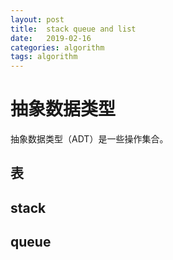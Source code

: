 ```yaml
---
layout: post
title:  stack queue and list
date:   2019-02-16
categories: algorithm
tags: algorithm
---
```


# 抽象数据类型

抽象数据类型（ADT）是一些操作集合。

## 表

## stack

## queue

